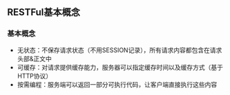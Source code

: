 ## RESTFul基本概念
### 基本概念
- 无状态：不保存请求状态（不用SESSION记录），所有请求内容都包含在请求头部&正文中
- 可缓存：对请求提供缓存能力，服务器可以指定缓存时间以及缓存方式（基于HTTP协议）
- 按需编程：服务端可以返回一部分可执行代码，让客户端直接执行这些内容
